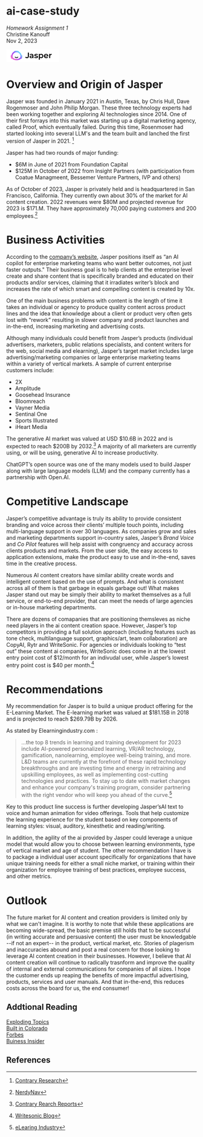 # ai-case-study
*Homework Assignment 1*  
Christine Kanouff\
Nov 2, 2023


![Alt text](image.png)
# Overview and Origin of Jasper
Jasper was founded in January 2021 in Austin, Texas, by Chris Hull, Dave Rogenmoser and John Philip Morgan. These three technology experts had been working together and exploring AI technologies since 2014. One of their first forrays into this market was starting up a digital marketing agency, called Proof, which eventually failed. During this time, Rosenmoser had started looking into several LLM's and the team built and lanched the first version of Jasper in 2021. [^1]

Jasper has had two rounds of major funding: 
* $6M in June of 2021 from Foundation Capital
* $125M in October of 2022 from Insight Partners (with participation from Coatue Managmeent, Bessemer Venture Partners, IVP and others)

As of October of 2023, Jasper is privately held and is headquartered in San Francisco, California.  They currently  own about 30% of the market for AI content creation. 2022 revenues were $80M and projected revenue for 2023 is $171.M.  They have approximately 70,000 paying customers and 200 employees.[^2]

# Business Activities
According to the [company’s website](https://www.jasper.ai), Jasper positions itself as “an AI copilot for enterprise marketing teams who want better outcomes, not just faster outputs." Their business goal is to help clients at the enterprise level create and share content that is specifically branded and educated on their products and/or services, claiming that it irradiates writer’s block and increases the rate of which smart and compelling content is created by 10x. 

One of the main business problems with content is the length of time it takes an individual or agency to produce quality content across product lines and the idea that knowledge about a client or product very often gets lost with “rework” resulting in slower company and product launches and in-the-end, increasing marketing and advertising costs.  

Although many individuals could benefit from Jasper’s products (individual advertisers, marketers, public relations specialists, and content writers for the web, social media and elearning), Jasper’s target market includes large advertising/marketing companies or large enterprise marketing teams within a variety of vertical markets. A sample of current enterprise customers include:

* 2X
* Amplitude
* Goosehead Insurance
* Bloomreach
* Vayner Media
* Sentinal One
* Sports Illustrated
* iHeart Media

The generative AI market was valued at USD $10.6B in 2022 and is expected to reach $200B by 2032.[^3]  A majority of all marketers are currently using, or will be using, generative AI to increase productivity. 

ChatGPT’s open source was one of the many models used to build Jasper along with large language models (LLM) and the company currently has a partnership with Open.AI. 

# Competitive Landscape

Jasper’s competitive advantage is truly its ability to provide consistent branding and voice across their clients’ multiple touch points, including multi-language support in over 30 languages. As companies grow and sales and marketing departments support in-country sales, Jasper’s *Brand Voice* and *Co Pilot* features will help assist with congruency and accuracy across clients products and markets. From the user side, the easy access to application extensions, make the product easy to use and in-the-end, saves time in the creative process. 

Numerous AI content creators have similar ability create words and intelligent content based on the use of prompts. And what is consistent across all of them is that garbage in equals garbage out! What makes Jasper stand out may be simply their ability to market themselves as a full service, or end-to-end provider, that can meet the needs of large agencies or in-house marketing departments. 

There are dozens of comapanies that are positioning themsleves as niche need players in the ai content creation space. However, Jasper’s top competitors in providing a full solution approach (including features such as tone check, multilanguage support, graphics/art, team collaboration) are CopyAI, Rytr and WriteSonic. For agencies or individuals looking to “test out” these content ai companies, WriteSonic does come in at the lowest entry point cost of $12/month for an indivudal user, while Jasper’s lowest entry point cost is $40 per month.[^4]


# Recommendations

My recommendation for Jasper is to build a unique product offering for the E-Learning Market. The E-learning market was valued at $181.15B in 2018 and is projected to reach $269.79B by 2026. 

As stated by Elearningindustry.com  :

>…the top 8 trends in learning and training development for 2023 include AI-powered personalized learning, VR/AR technology, gamification, nanolearning, employee well-being training, and more. L&D teams are currently at the forefront of these rapid technology breakthroughs and are investing time and energy in retraining and upskilling employees, as well as implementing cost-cutting technologies and practices. To stay up to date with market changes and enhance your company's training program, consider partnering with the right vendor who will keep you ahead of the curve.[^5] 
>
Key to this product line success is further developing Jasper’sAI text to voice and human animation for video offerings. Tools that help customize the learning experience for the student based on key components of learning styles:  visual, auditory, kinesthetic and reading/writing.
 
In addition, the agility of the ai provided by Jasper could leverage a unique model that would allow you to choose between learning environments, type of vertical market and age of student. The other recommendation I have is to package a individual user account specifically for organizations that have unique training needs for either a small niche market, or training within their organization for employee training of best practices, employee success, and other metrics.

# Outlook
The future market for AI content and creation providers is limited only by what we can't imagine. It is worthy to note that while these applications are becoming wide-spread, the basic premise still holds that to be successful (in writing accurate and persuasive content) the user must be knowledgable --if not an expert-- in the product, vertical market, etc. Stories of plagerism and inaccuracies abound and post a real concern for those looking to leverage AI content creation in their businesses. However, I believe that AI content creation will continue to radically trasnform and improve the quality of internal and external communications for companies of all sizes. I hope the customer ends up reaping the benefits of more impactful advertising, products, services and user manuals.  And that in-the-end, this reduces costs across the board for us, the end consumer!   

## Addtional Reading
[Exploding Topics](https://explodingtopics.com/blog/ai-trends)\
[Built in Colorado](https://www.builtincolorado.com/companies/type/artificial-intelligence-companies)\
[Forbes](https://www.forbes.com/lists/ai50/?sh=38646480290f)\
[Buiness Insider](https://www.businessinsider.com/\most-promising-generative-artificial-intelligence-startups-according-vcs-venture-capital-2023-3)


## References

[^1]:[Contrary Research](https://research.contrary.com/reports/jasper)
[^2]: [NerdyNav](https://nerdynav.com/jasper-ai-statistics)
[^3]: [Contrary Rearch Reports](https://research.contrary.com/reports/jasper?head=;;market)
[^4]: [Writesonic Blog](https://writesonic.com/blog/jasper-ai-alternatives/#:~:text=copy%20ai%20alternatives.-,Rytr,turnaround%20time%20with%20the%20content)
[^5]: [eLearing Industry](https://elearningindustry.com/elearning-trends-top-ld-trends-to-watch-out-for-in-2023#)



